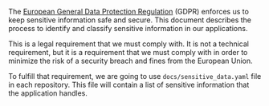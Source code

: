 
The [European General Data Protection Regulation](https://gdpr-info.eu/) (GDPR) enforces us to keep sensitive information safe and secure. This document describes the process to identify and classify sensitive information in our applications.

This is a legal requirement that we must comply with. It is not a technical requirement, but it is a requirement that we must comply with in order to minimize the risk of a security breach and fines from the European Union.

To fulfill that requirement, we are going to use `docs/sensitive_data.yaml` file in each repository. This file will contain a list of sensitive information that the application handles.
